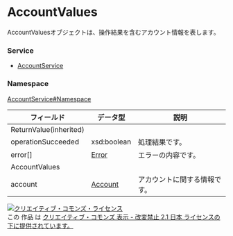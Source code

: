 # AccountValues
AccountValuesオブジェクトは、操作結果を含むアカウント情報を表します。

### Service
+ [AccountService](../../services/AccountService.md)

### Namespace
[AccountService#Namespace](../../services/AccountService.md#namespace)

| フィールド | データ型 | 説明 |
|---|---|---|
| ReturnValue(inherited)|||
| operationSucceeded| xsd:boolean| 処理結果です。 |
| error[]| <a href="../Common/Error.md">Error</a>| エラーの内容です。 |
| AccountValues|||
| account| <a href="Account.md">Account</a>| アカウントに関する情報です。 |

<a rel="license" href="http://creativecommons.org/licenses/by-nd/2.1/jp/"><img alt="クリエイティブ・コモンズ・ライセンス" style="border-width:0" src="https://i.creativecommons.org/l/by-nd/2.1/jp/88x31.png" /></a><br />この 作品 は <a rel="license" href="http://creativecommons.org/licenses/by-nd/2.1/jp/">クリエイティブ・コモンズ 表示 - 改変禁止 2.1 日本 ライセンスの下に提供されています。</a>
